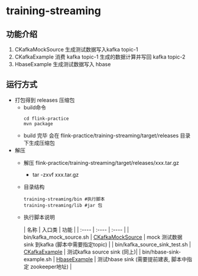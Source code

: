 # training-streaming

## 功能介绍

1. CKafkaMockSource 生成测试数据写入kafka topic-1
2. CKafkaExample 消费 kafka topic-1 生成的数据计算并写回 kafka topic-2
3. HbaseExample 生成测试数据写入 hbase

## 运行方式

- 打包得到 releases 压缩包
    - build命令
      ```shell
      cd flink-practice
      mvn package
      ```
    - build 完毕 会在 flink-practice/training-streaming/target/releases 目录下生成压缩包
- 解压
    - 解压 flink-practice/training-streaming/target/releases/xxx.tar.gz
        - tar -zxvf xxx.tar.gz
    - 目录结构
      ```text
      training-streaming/bin #执行脚本
      training-streaming/lib #jar 包
      ```
    - 执行脚本说明

      | 名称 | 入口类 | 功能 |
                        | :---- | :---- | :---- |
      | bin/kafka_mock_source.sh | [CKafkaMockSource](src/main/scala/com/winfred/streamming/ckafka/CKafkaMockSource.scala) | mock 测试数据 sink 到kafka (脚本中需要指定topic) |
      | bin/kafka_source_sink_test.sh | [CKafkaExample](src/main/scala/com/winfred/streamming/example/CKafkaExample.scala) | 测试kafka source sink (同上)|
      | bin/hbase-sink-example.sh | [HbaseExample](src/main/scala/com/winfred/streamming/example/HbaseExample.scala) | 测试hbase sink (需要提前建表, 脚本中指定 zookeeper地址) |
    


